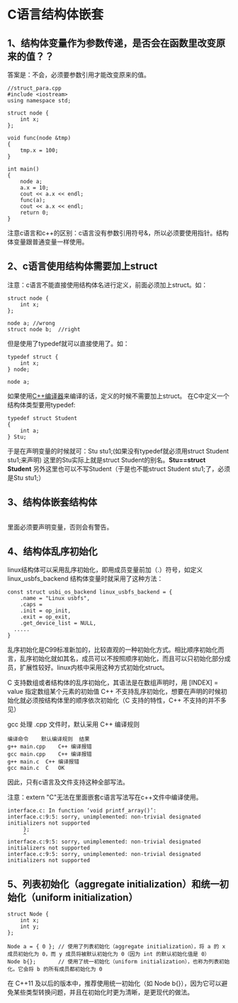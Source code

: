# C语言结构体嵌套

## 1、结构体变量作为参数传递，是否会在函数里改变原来的值？？
答案是：不会，必须要参数引用才能改变原来的值。
```
//struct_para.cpp
#include <iostream>
using namespace std;

struct node {
	int x;
};

void func(node &tmp)
{
	tmp.x = 100;
}

int main()
{
    node a;
    a.x = 10;
    cout << a.x << endl;
    func(a);
    cout << a.x << endl;
    return 0;
}
```
注意c语言和c++的区别：c语言没有参数引用符号&，所以必须要使用指针。结构体变量跟普通变量一样使用。

## 2、c语言使用结构体需要加上struct
注意：c语言不能直接使用结构体名进行定义，前面必须加上struct。如：
```
struct node {
	int x;
};

node a;	//wrong
struct node b;	//right
```

但是使用了typedef就可以直接使用了。如：
```
typedef struct {
	int x;
} node;

node a;	
```
如果使用[C++编译器](https://www.baidu.com/s?wd=C%2B%2B编译器&tn=SE_PcZhidaonwhc_ngpagmjz&rsv_dl=gh_pc_zhidao)来编译的话，定义的时候不需要加上struct。 
在C中定义一个结构体类型要用typedef:
```
typedef struct Student
{
	int a;
} Stu;
```
于是在声明变量的时候就可：Stu stu1;(如果没有typedef就必须用struct Student stu1;来声明)
这里的Stu实际上就是struct Student的别名。**Stu==struct Student**
另外这里也可以不写Student（于是也不能struct Student stu1;了，必须是Stu stu1;） 

## 3、结构体嵌套结构体
```

```
里面必须要声明变量，否则会有警告。

## 4、结构体乱序初始化
linux结构体可以采用乱序初始化，即用成员变量前加（.）符号，如定义linux_usbfs_backend 结构体变量时就采用了这种方法：
```
const struct usbi_os_backend linux_usbfs_backend = {
	.name = "Linux usbfs",
	.caps = 
	.init = op_init,
	.exit = op_exit,
	.get_device_list = NULL,
  .....
}
```
乱序初始化是C99标准新加的，比较直观的一种初始化方式。相比顺序初始化而言，乱序初始化就如其名，成员可以不按照顺序初始化，而且可以只初始化部分成员，扩展性较好。linux内核中采用这种方式初始化struct。

C 支持数组或者结构体的乱序初始化，其语法是在数组声明时，用 [INDEX] = value 指定数组某个元素的初始值
C++ 不支持乱序初始化，想要在声明的时候初始化就必须按结构体里的顺序依次初始化（C 支持的特性，C++ 不支持的并不多见）

gcc 处理 .cpp 文件时，默认采用 C++ 编译规则
```
编译命令	默认编译规则	结果
g++ main.cpp	C++	编译报错
gcc main.cpp	C++	编译报错
g++ main.c	C++	编译报错
gcc main.c	C	OK
```
因此，只有c语言及文件支持这种全部写法。

注意：extern "C"无法在里面嵌套c语言写法写在c++文件中编译使用。
```
interface.c: In function ‘void printf_array()’:
interface.c:9:5: sorry, unimplemented: non-trivial designated initializers not supported
     };
     ^
interface.c:9:5: sorry, unimplemented: non-trivial designated initializers not supported
interface.c:9:5: sorry, unimplemented: non-trivial designated initializers not supported
```

## 5、列表初始化（aggregate initialization）和统一初始化（uniform initialization）
```
struct Node {
    int x;
    int y;
};

Node a = { 0 }; // 使用了列表初始化（aggregate initialization），将 a 的 x 成员初始化为 0，而 y 成员将被默认初始化为 0（因为 int 的默认初始化值是 0）
Node b{};       // 使用了统一初始化（uniform initialization），也称为列表初始化。它会将 b 的所有成员都初始化为 0
```
在 C++11 及以后的版本中，推荐使用统一初始化（如 Node b{}），因为它可以避免某些类型转换问题，并且在初始化时更为清晰，是更现代的做法。


